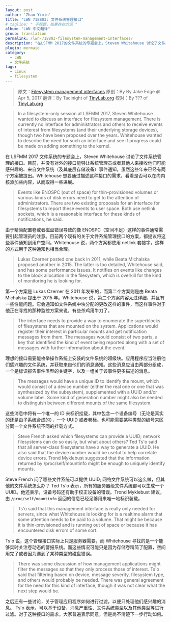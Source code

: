 ```yaml
---
layout: post
author: 'Zhao Yimin'
title: "LWN 718803: 文件系统管理接口"
# tagline: " 子标题，如果存在的话 "
album: "LWN 中文翻译"
group: translation
permalink: /lwn-718803-filesystem-management-interfaces/
description: "在LSFMM 2017的文件系统的专题会上，Steven Whitehouse 讨论了文件系统管理接口"
plugin: mermaid
category:
  - LWN
  - 文件系统
tags:
  - Linux
  - filesystem
---
```


> 原文：[Filesystem management interfaces](https://lwn.net/Articles/718803/)
> 原创：By By Jake Edge @ Apr 5, 2017
> 翻译：By Tacinight of [TinyLab.org][1]
> 校对：By ??? of [TinyLab.org][1]

> In a filesystem-only session at LSFMM 2017, Steven Whitehouse wanted to discuss an interface for filesystem management. There is currently no interface for administrators and others to receive events of interest from filesystems (and their underlying storage devices), though two have been proposed over the years. Whitehouse wanted to describe the need for such an interface and see if progress could be made on adding something to the kernel.

在 LSFMM 2017 文件系统的专题会上，Steven Whitehouse 讨论了文件系统管理的接口。目前，并没有对外的接口能够让系统管理员或者其他人来接收他们可能感兴趣的、来自文件系统（及其底层存储设备）事件通知，虽然这些年来已经有两个方案被提出。Whitehouse 想要通过描述这种接口的需求，看看是否可以在向内核添加些内容，从而取得一些进展。

> Events like ENOSPC (out of space) for thin-provisioned volumes or various kinds of disk errors need to get to the attention of administrators. There are two existing proposals for an interface for filesystems to report these events to user space. Both use netlink sockets, which is a reasonable interface for these kinds of notifications, he said.

由于精简配置卷或者磁盘错误导致的像 ENOSPC（空间不足）这样的事件通常需要引起管理员的注意。目前两个现有的关于文件系统管理接口的方案，都提议将这些事件通知到用户空间。Whitehouse 说，两个方案都使用 netlink 套接字，这样的方式用于这种通知也相当合理。

> Lukas Czerner posted one back in 2011, while Beata Michalska proposed another in 2015. The latter is too detailed, Whitehouse said, and has some performance issues. It notifies on events like changes to the block allocation in the filesystem, which is overkill for the kind of monitoring he is looking for.

第一个方案是 Lukas Czerner 在 2011 年发布的，而第二个方案则是由 Beata Michalska 提出于 2015 年。Whitehouse 说，第二个方案内容太过详细，并且有一些性能问题。它会通知如文件系统中块分配的更改这样的事件，而这样事件对于他正在寻找的那种监控方案来说，有些杀鸡用牛刀了。

> The interface needs to provide a way to enumerate the superblocks of filesystems that are mounted on the system. Applications would register their interest in particular mounts and get notification messages from them. The messages would consist of two parts, a key that identified the kind of event being reported along with a set of messages with further information about the event.

理想的接口需要能枚举操作系统上安装的文件系统的超级块。应用程序应当注册他们感兴趣的文件系统，并获取来自他们的消息通知。这些消息应当由两部分组成，一个是标识报告事件类型的关键字，以及一组关于该事件更多描述的消息。

> The messages would have a unique ID to identify the mount, which would consist of a device number (either the real one or one that was synthesized by the subsystem), supplemented with a UUID and/or volume label. Some kind of generation number might also be needed to distinguish between different mounts of the same filesystem.

这些消息中将有一个唯一的 ID 来标识挂载，其中包含一个设备编号（无论是真实的还是由子系统合成的），一个 UUID 或者卷标。也可能需要某种类型的编号来区分同一个文件系统不同的挂载方式。

> Steve French asked which filesystems can provide a UUID; network filesystems can do so easily, but what about others? Ted Ts'o said that all server-class filesystems have a way to generate a UUID. He also said that the device number would be useful to help correlate device errors. Trond Myklebust suggested that the information returned by /proc/self/mountinfo might be enough to uniquely identify mounts.

Steve French 问了哪些文件系统可以提供 UUID; 网络文件系统可以这么做，但其他的文件系统怎么办？ Ted Ts'o 表示，所有的服务器级文件系统都可以生成一个 UUID。他还表示，设备号码还有助于校正设备的错误。Trond Myklebust 建议，由 `/proc/self/mountinfo` 返回的信息已经足够用来唯一地标识装载。

> Ts'o said that this management interface is really only needed for servers, since what Whitehouse is looking for is a realtime alarm that some attention needs to be paid to a volume. That might be because it is thin-provisioned and is running out of space or because it has encountered disk errors of some sort.

Ts'o 说，这个管理接口实际上只是服务器需要，而 Whitehouse 寻找的是一个能够实时关注卷动态的警报系统。而这些情况可能只是因为存储卷精简了配置，空间用完了或者因为遇到了某种类型的磁盘错误。

> There was some discussion of how management applications might filter the messages so that they only process those of interest. Ts'o said that filtering based on device, message severity, filesystem type, and others would probably be needed. There was general agreement for the need for this kind of interface, though it was not clear what the next step would be.

之后还有一些讨论，关于管理应用程序如何进行过滤，以便只处理他们感兴趣的消息。 Ts'o 表示，可以基于设备、消息严重性、文件系统类型以及其他类型等进行过滤。对于这种接口的需求，大家普遍表示同意，但是尚不清楚下一步行动如何。

[1]: http://tinylab.org
